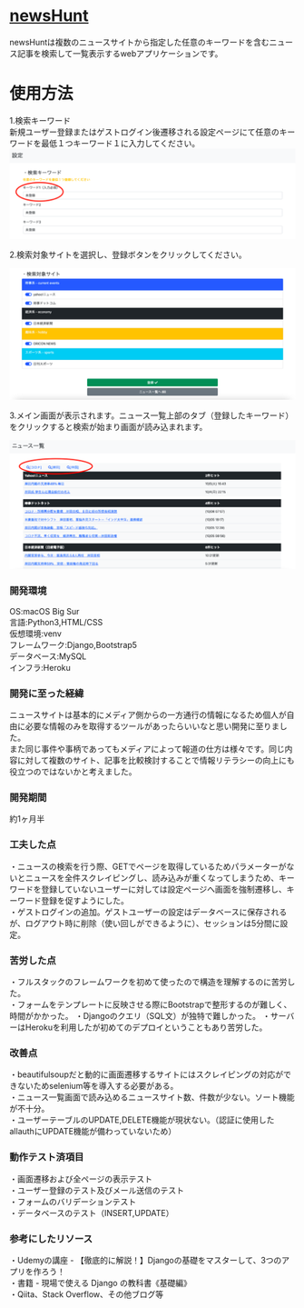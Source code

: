 # [newsHunt](https://newshunt2021.herokuapp.com/)  
newsHuntは複数のニュースサイトから指定した任意のキーワードを含むニュース記事を検索して一覧表示するwebアプリケーションです。  
  
# 使用方法  
1.検索キーワード  
新規ユーザー登録またはゲストログイン後遷移される設定ページにて任意のキーワードを最低１つキーワード１に入力してください。    
![設定画面1](static/images/newsHunt_image1.png)  
  
2.検索対象サイトを選択し、登録ボタンをクリックしてください。  

![設定画面2](static/images/newsHunt_image2.png)  
  
3.メイン画面が表示されます。ニュース一覧上部のタブ（登録したキーワード）をクリックすると検索が始まり画面が読み込まれます。  
  
![設定画面2](static/images/newsHunt_image3.png)  
  
  
  
### 開発環境
OS:macOS Big Sur  
言語:Python3,HTML/CSS  
仮想環境:venv  
フレームワーク:Django,Bootstrap5  
データベース:MySQL  
インフラ:Heroku  
  
### 開発に至った経緯
ニュースサイトは基本的にメディア側からの一方通行の情報になるため個人が自由に必要な情報のみを取得するツールがあったらいいなと思い開発に至りました。  
また同じ事件や事柄であってもメディアによって報道の仕方は様々です。同じ内容に対して複数のサイト、記事を比較検討することで情報リテラシーの向上にも役立つのではないかと考えました。
  
### 開発期間  
約1ヶ月半  
  
### 工夫した点
・ニュースの検索を行う際、GETでページを取得しているためパラメーターがないとニュースを全件スクレイピングし、読み込みが重くなってしまうため、キーワードを登録していないユーザーに対しては設定ページへ画面を強制遷移し、キーワード登録を促すようにした。  
・ゲストログインの追加。ゲストユーザーの設定はデータベースに保存されるが、ログアウト時に削除（使い回しができるように）、セッションは5分間に設定。 
　　
### 苦労した点
・フルスタックのフレームワークを初めて使ったので構造を理解するのに苦労した。  
・フォームをテンプレートに反映させる際にBootstrapで整形するのが難しく、時間がかかった。 
・Djangoのクエリ（SQL文）が独特で難しかった。
・サーバーはHerokuを利用したが初めてのデプロイということもあり苦労した。    
  
### 改善点
・beautifulsoupだと動的に画面遷移するサイトにはスクレイピングの対応ができないためselenium等を導入する必要がある。  
・ニュース一覧画面で読み込めるニュースサイト数、件数が少ない。ソート機能が不十分。  
・ユーザーテーブルのUPDATE,DELETE機能が現状ない。（認証に使用したallauthにUPDATE機能が備わっていないため）    
  
### 動作テスト済項目
・画面遷移および全ページの表示テスト  
・ユーザー登録のテスト及びメール送信のテスト  
・フォームのバリデーションテスト  
・データベースのテスト（INSERT,UPDATE） 
  
### 参考にしたリソース
・Udemyの講座 - 【徹底的に解説！】Djangoの基礎をマスターして、3つのアプリを作ろう！  
・書籍 - 現場で使える Django の教科書《基礎編》  
・Qiita、Stack Overflow、その他ブログ等
